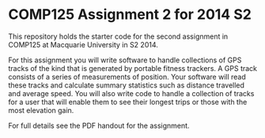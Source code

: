 COMP125 Assignment 2 for 2014 S2
================================

This repository holds the starter code for the second assignment in COMP125 at Macquarie University in S2 2014.

For this assignment you will write software to handle collections of GPS tracks of the kind that is 
generated by portable fitness trackers. A GPS track consists of a series of measurements of position. 
Your software will read these tracks and calculate summary statistics such as distance travelled and 
average speed. You will also write code to handle a collection of tracks for a user that will enable 
them to see their longest trips or those with the most elevation gain.

For full details see the PDF handout for the assignment.
